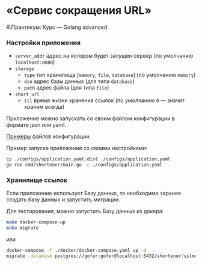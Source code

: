# «Сервис сокращения URL»
Я.Практикум: Курс — Golang advanced

### Настройки приложения

- `server_addr` адрес на котором будет запущен сервер (по умолчанию `localhost:8080`)
- `storage`
  - `type` тип хранилища [`memory`, `file`, `database`] (по умолчанию `memory`)
  - `dsn` адрес базы данных (для типа `database`)
  - `path` адрес файла (для типа `file`)
- `short_url`
  - `ttl` время жизни хранения ссылок (по умолчанию `0` — значит храним всегда)

Приложение можно запускать со своим файлом конфигурации в формате json или yaml.

[Примеры](./configs) файлов конфигурации.

Пример запуска приложения со своими настройками:
```bash
cp ./configs/application.yaml.dist ./configs/application.yaml
go run cmd/shortener/main.go -c ./configs/application.yaml

```

### Хранилище ссылок

Если приложение использует Базу данных,
то необходимо заранее создать базу данных и запустить миграции.

Для тестирования, можно запустить Базу данных из докера:
```bash
make docker-compose-up
make migrate
```

или

```bash
docker-compose -f ./docker/docker-compose.yaml up -d
migrate -database postgres://gofer:gofer@localhost:5432/shortener?sslmode=disable -source file://migrations/postgres up
```

